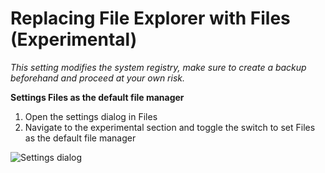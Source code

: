 # Replacing File Explorer with Files (Experimental)

*This setting modifies the system registry, make sure to create a backup beforehand and proceed at your own risk.*

**Settings Files as the default file manager**

1. Open the settings dialog in Files
2. Navigate to the experimental section and toggle the switch to set Files as the default file manager

![Settings dialog](/docs-resources/Settings-Dialog-Experimental.png)
